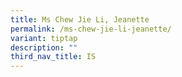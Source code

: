 ```yaml
---
title: Ms Chew Jie Li, Jeanette
permalink: /ms-chew-jie-li-jeanette/
variant: tiptap
description: ""
third_nav_title: IS
---
```

<p></p>